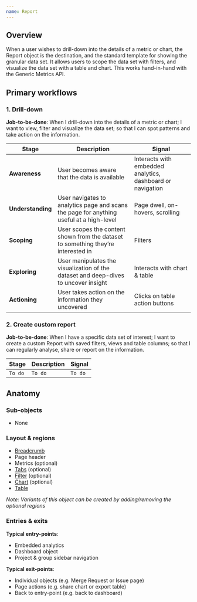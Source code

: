 ```yaml
---
name: Report
---
```


## Overview
When a user wishes to drill-down into the details of a metric or chart, the Report object is the destination, and the standard template for showing the granular data set. It allows users to scope the data set with filters, and visualize the data set with a table and chart. This works hand-in-hand with the Generic Metrics API.

## Primary workflows

### 1. Drill-down

**Job-to-be-done**: When I drill-down into the details of a metric or chart; I want to view, filter and visualize the data set; so that I can spot patterns and take action on the information.

| Stage | Description | Signal |
| ------ | ------ | ------ |
| **Awareness** | User becomes aware that the data is available | Interacts with embedded analytics, dashboard or navigation |
| **Understanding** | User navigates to analytics page and scans the page for anything useful at a high-level | Page dwell, on-hovers, scrolling |
| **Scoping** | User scopes the content shown from the dataset to something they’re interested in | Filters |
| **Exploring** | User manipulates the visualization of the dataset and deep-dives to uncover insight | Interacts with chart & table |
| **Actioning** | User takes action on the information they uncovered | Clicks on table action buttons |

### 2. Create custom report

**Job-to-be-done**: When I have a specific data set of interest; I want to create a custom Report with saved filters, views and table columns; so that I can regularly analyse, share or report on the information.

| Stage | Description | Signal |
| ------ | ------ | ------ |
| `To do` | `To do` | `To do` |

## Anatomy

### Sub-objects

- None

### Layout & regions

- [Breadcrumb](/components/breadcrumb)
- Page header
- Metrics (optional)
- [Tabs](/components/tabs) (optional)
- [Filter](regions/filters) (optional)
- [Chart](/components/charts) (optional)
- [Table](/components/table)

*Note: Variants of this object can be created by adding/removing the optional regions*


### Entries & exits

**Typical entry-points**:
- Embedded analytics
- Dashboard object
- Project & group sidebar navigation

**Typical exit-points**:
- Individual objects (e.g. Merge Request or Issue page)
- Page actions (e.g. share chart or export table)
- Back to entry-point (e.g. back to dashboard)
